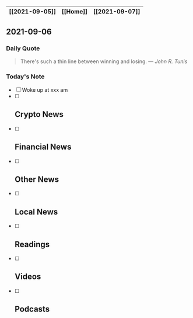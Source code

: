 | [[2021-09-05]] | [[Home]] | [[2021-09-07]] |
| :------------: | :------: | :------------: |

## 2021-09-06 

### Daily Quote
> There's such a thin line between winning and losing.
> &mdash; <cite>John R. Tunis</cite>

### Today's Note
- [ ] Woke up at xxx am
- [ ] Crypto News
	- 
- [ ] Financial News
	- 
- [ ] Other News
	- 
- [ ] Local News
	-
- [ ] Readings
	- 
- [ ] Videos
	- 
- [ ] Podcasts
	- 
